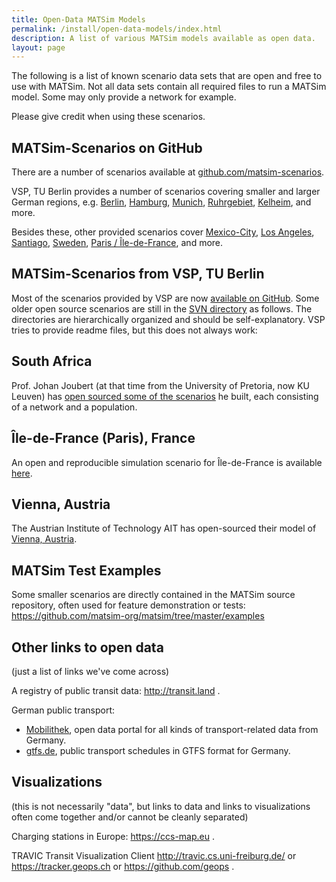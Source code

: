 ```yaml
---
title: Open-Data MATSim Models
permalink: /install/open-data-models/index.html
description: A list of various MATSim models available as open data.
layout: page
---
```


The following is a list of known scenario data sets that are open and free to use with MATSim. 
Not all data sets contain all required files to run a MATSim model. 
Some may only provide a network for example.

<div class="important-notice">
Please give credit when using these scenarios.
</div>




## MATSim-Scenarios on GitHub

There are a number of scenarios available at [github.com/matsim-scenarios](https://github.com/matsim-scenarios).

VSP, TU Berlin provides a number of scenarios covering smaller and larger German regions, e.g. 
[Berlin](https://github.com/matsim-scenarios/matsim-berlin), 
[Hamburg](https://github.com/matsim-scenarios/matsim-hamburg), 
[Munich](https://github.com/matsim-scenarios/matsim-munich), 
[Ruhrgebiet](https://github.com/matsim-scenarios/matsim-metropole-ruhr), 
[Kelheim](https://github.com/matsim-scenarios/matsim-kelheim), 
and more.

Besides these, other provided scenarios cover 
[Mexico-City](https://github.com/matsim-scenarios/matsim-mexico-city),
[Los Angeles](https://github.com/matsim-scenarios/matsim-los-angeles),
[Santiago](https://github.com/matsim-scenarios/matsim-santiago),
[Sweden](https://github.com/matsim-scenarios/matsim-sweden),
[Paris / Île-de-France](https://github.com/matsim-scenarios/matsim-ile-de-france),
and more.


## MATSim-Scenarios from VSP, TU Berlin

Most of the scenarios provided by VSP are now [available on GitHub](https://github.com/matsim-scenarios).
Some older open source scenarios are still in the 
[SVN directory](https://svn.vsp.tu-berlin.de/repos/public-svn/matsim/scenarios/) as follows. 
The directories are hierarchically organized and should be self-explanatory. 
VSP tries to provide readme files, but this does not always work:


## South Africa

Prof. Johan Joubert (at that time from the University of Pretoria, now KU Leuven) has 
[open sourced some of the scenarios](https://github.com/matsim-org/matsim-code-examples/wiki/south-africa) he built, each consisting of a network and a population.


## Île-de-France (Paris), France

An open and reproducible simulation scenario for Île-de-France is available [here](/gallery/ile_de_france).

## Vienna, Austria

The Austrian Institute of Technology AIT has open-sourced their model of [Vienna, Austria](https://github.com/ait-energy/matsim-model-vienna).


## MATSim Test Examples

Some smaller scenarios are directly contained in the MATSim source repository, 
often used for feature demonstration or tests: 
<https://github.com/matsim-org/matsim/tree/master/examples>

## Other links to open data

(just a list of links we've come across)

A registry of public transit data: <http://transit.land> .

German public transport:

- [Mobilithek](http://mobilithek.info), open data portal for all kinds of transport-related data from Germany.
- [gtfs.de](https://gtfs.de), public transport schedules in GTFS format for Germany.


Visualizations
--------------

(this is not necessarily "data", but links to data and links to visualizations often come together and/or cannot be cleanly separated)

Charging stations in Europe: <https://ccs-map.eu> .

TRAVIC Transit Visualization Client <http://travic.cs.uni-freiburg.de/> or <https://tracker.geops.ch> or <https://github.com/geops> .
